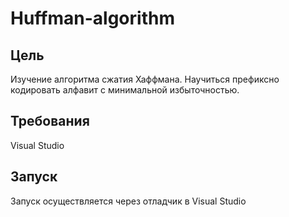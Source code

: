 # Huffman-algorithm

## Цель
Изучение алгоритма сжатия Хаффмана.
Научиться префиксно кодировать алфавит с минимальной избыточностью.

## Требования
Visual Studio

## Запуск
Запуск осуществляется через отладчик в Visual Studio
